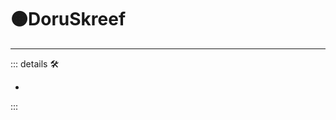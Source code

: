 # 🟠<motor>DoruSkreef</motor>

---

<!-- =================================================== -->
<!-- =================================================== -->
<!-- =================================================== -->
<!-- =================================================== -->
<!-- =================================================== -->
::: details 🛠

-

:::
